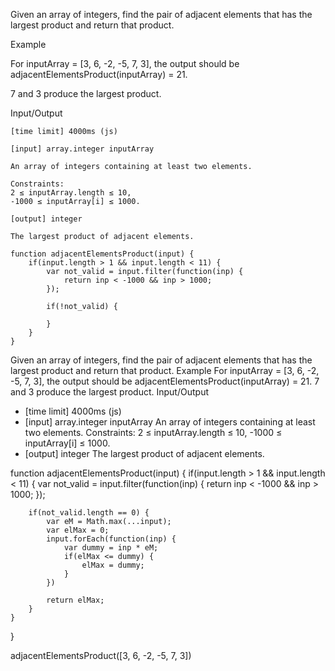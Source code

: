 Given an array of integers, find the pair of adjacent elements that has the largest product and return that product.

Example

For inputArray = [3, 6, -2, -5, 7, 3], the output should be
adjacentElementsProduct(inputArray) = 21.

7 and 3 produce the largest product.

Input/Output

    [time limit] 4000ms (js)

    [input] array.integer inputArray

    An array of integers containing at least two elements.

    Constraints:
    2 ≤ inputArray.length ≤ 10,
    -1000 ≤ inputArray[i] ≤ 1000.

    [output] integer

    The largest product of adjacent elements.

``` #solution-still-working
function adjacentElementsProduct(input) {
    if(input.length > 1 && input.length < 11) {
        var not_valid = input.filter(function(inp) {
            return inp < -1000 && inp > 1000;
        });
        
        if(!not_valid) {
            
        }
    }
}
```

Given an array of integers, find the pair of adjacent elements that has the largest product and return that product.
Example
For inputArray = [3, 6, -2, -5, 7, 3], the output should be adjacentElementsProduct(inputArray) = 21.
7 and 3 produce the largest product.
Input/Output
* [time limit] 4000ms (js)
* [input] array.integer inputArray An array of integers containing at least two elements. Constraints: 2 ≤ inputArray.length ≤ 10, -1000 ≤ inputArray[i] ≤ 1000. 
* [output] integer The largest product of adjacent elements. 

function adjacentElementsProduct(input) {
    if(input.length > 1 && input.length < 11) {
        var not_valid = input.filter(function(inp) {
            return inp < -1000 && inp > 1000;
        });
        
        if(not_valid.length == 0) {
            var eM = Math.max(...input);
            var elMax = 0;
            input.forEach(function(inp) {
                var dummy = inp * eM;
                if(elMax <= dummy) {
                    elMax = dummy;
                }
            })
            
            return elMax;
        }
    }
}

adjacentElementsProduct([3, 6, -2, -5, 7, 3])
